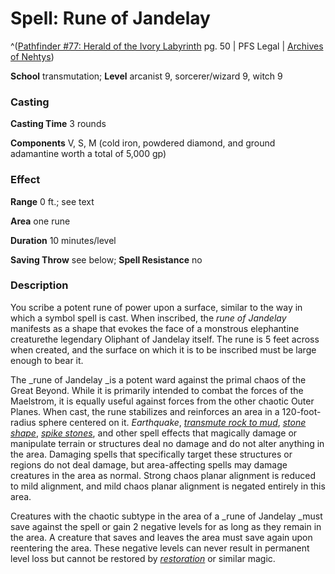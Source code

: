 # Spell: Rune of Jandelay

^([Pathfinder #77: Herald of the Ivory Labyrinth][ss-rune-of-jandelay] pg. 50 | PFS Legal | [Archives of Nehtys][sn-rune-of-jandelay])

**School** transmutation; **Level** arcanist 9, sorcerer/wizard 9, witch 9

### Casting

**Casting Time** 3 rounds  

**Components** V, S, M (cold iron, powdered diamond, and ground adamantine worth a total of 5,000 gp)

### Effect

**Range** 0 ft.; see text  

**Area** one rune  

**Duration** 10 minutes/level  

**Saving Throw** see below; **Spell Resistance** no

### Description

You scribe a potent rune of power upon a surface, similar to the way in which a symbol spell is cast. When inscribed, the _rune of Jandelay_ manifests as a shape that evokes the face of a monstrous elephantine creaturethe legendary Oliphant of Jandelay itself. The rune is 5 feet across when created, and the surface on which it is to be inscribed must be large enough to bear it.  

The _rune of Jandelay _is a potent ward against the primal chaos of the Great Beyond. While it is primarily intended to combat the forces of the Maelstrom, it is equally useful against forces from the other chaotic Outer Planes. When cast, the rune stabilizes and reinforces an area in a 120-foot-radius sphere centered on it. _Earthquake_, _[transmute rock to mud]_, _[stone shape]_, _[spike stones]_, and other spell effects that magically damage or manipulate terrain or structures deal no damage and do not alter anything in the area. Damaging spells that specifically target these structures or regions do not deal damage, but area-affecting spells may damage creatures in the area as normal. Strong chaos planar alignment is reduced to mild alignment, and mild chaos planar alignment is negated entirely in this area.  

Creatures with the chaotic subtype in the area of a _rune of Jandelay _must save against the spell or gain 2 negative levels for as long as they remain in the area. A creature that saves and leaves the area must save again upon reentering the area. These negative levels can never result in permanent level loss but cannot be restored by _[restoration]_ or similar magic.

[ss-rune-of-jandelay]: http://paizo.com/products/btpy92lh
[sn-rune-of-jandelay]: http://www.archivesofnethys.com/SpellDisplay.aspx?ItemName=Rune%20of%20Jandelay
[stone shape]: http://www.archivesofnethys.com/SpellDisplay.aspx?ItemName=stone%20shape
[transmute rock to mud]: http://www.archivesofnethys.com/SpellDisplay.aspx?ItemName=transmute%20rock%20to%20mud
[spike stones]: http://www.archivesofnethys.com/SpellDisplay.aspx?ItemName=spike%20stones
[restoration]: http://www.archivesofnethys.com/SpellDisplay.aspx?ItemName=restoration